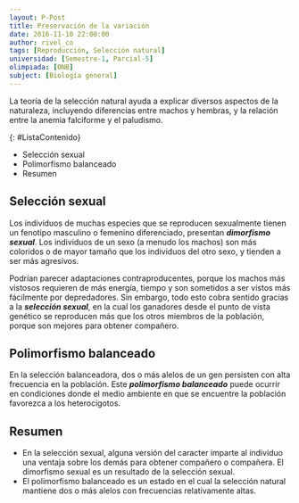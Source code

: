 ```yaml
---
layout: P-Post
title: Preservación de la variación
date: 2016-11-10 22:00:00
author: rivel_co
tags: [Reproducción, Selección natural]
universidad: [Semestre-1, Parcial-5]
olimpiada: [ONB]
subject: [Biología general]
---
```


La teoría de la selección natural ayuda a explicar diversos aspectos de la naturaleza, incluyendo diferencias entre machos y hembras, y la relación entre la anemia falciforme y el paludismo.

{: #ListaContenido}
- Selección sexual
- Polimorfismo balanceado
- Resumen

## Selección sexual

Los individuos de muchas especies que se reproducen sexualmente tienen un fenotipo masculino o femenino diferenciado, presentan ***dimorfismo sexual***. Los individuos de un sexo (a menudo los machos) son más coloridos o de mayor tamaño que los individuos del otro sexo, y tienden a ser más agresivos.

Podrían parecer adaptaciones contraproducentes, porque los machos más vistosos requieren de más energía, tiempo y son sometidos a ser vistos más fácilmente por depredadores. Sin embargo, todo esto cobra sentido gracias a la ***selección sexual***, en la cual los ganadores desde el punto de vista genético se reproducen más que los otros miembros de la población, porque son mejores para obtener compañero.

## Polimorfismo balanceado

En la selección balanceadora, dos o más alelos de un gen persisten con alta frecuencia en la población. Este ***polimorfismo balanceado*** puede ocurrir en condiciones donde el medio ambiente en que se encuentre la población favorezca a los heterocigotos.

## Resumen

- En la selección sexual, alguna versión del caracter imparte al individuo una ventaja sobre los demás para obtener compañero o compañera. El dimorfismo sexual es un resultado de la selección sexual.
- El polimorfismo balanceado es un estado en el cual la selección natural mantiene dos o más alelos con frecuencias relativamente altas.